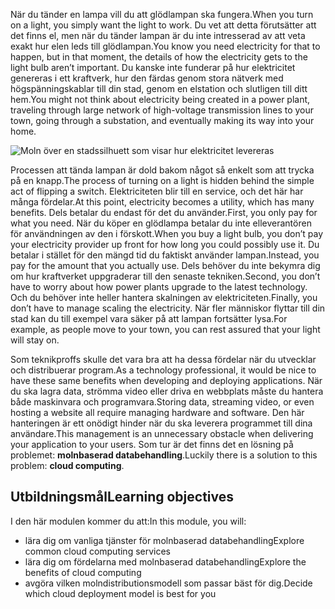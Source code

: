 <span data-ttu-id="7bceb-101">När du tänder en lampa vill du att glödlampan ska fungera.</span><span class="sxs-lookup"><span data-stu-id="7bceb-101">When you turn on a light, you simply want the light to work.</span></span> <span data-ttu-id="7bceb-102">Du vet att detta förutsätter att det finns el, men när du tänder lampan är du inte intresserad av att veta exakt hur elen leds till glödlampan.</span><span class="sxs-lookup"><span data-stu-id="7bceb-102">You know you need electricity for that to happen, but in that moment, the details of how the electricity gets to the light bulb aren’t important.</span></span> <span data-ttu-id="7bceb-103">Du kanske inte funderar på hur elektricitet genereras i ett kraftverk, hur den färdas genom stora nätverk med högspänningskablar till din stad, genom en elstation och slutligen till ditt hem.</span><span class="sxs-lookup"><span data-stu-id="7bceb-103">You might not think about electricity being created in a power plant, traveling through large network of high-voltage transmission lines to your town, going through a substation, and eventually making its way into your home.</span></span>

![Moln över en stadssilhuett som visar hur elektricitet levereras](../media/1-heading.png)

<span data-ttu-id="7bceb-105">Processen att tända lampan är dold bakom något så enkelt som att trycka på en knapp.</span><span class="sxs-lookup"><span data-stu-id="7bceb-105">The process of turning on a light is hidden behind the simple act of flipping a switch.</span></span> <span data-ttu-id="7bceb-106">Elektriciteten blir till en service, och det här har många fördelar.</span><span class="sxs-lookup"><span data-stu-id="7bceb-106">At this point, electricity becomes a utility, which has many benefits.</span></span> <span data-ttu-id="7bceb-107">Dels betalar du endast för det du använder.</span><span class="sxs-lookup"><span data-stu-id="7bceb-107">First, you only pay for what you need.</span></span> <span data-ttu-id="7bceb-108">När du köper en glödlampa betalar du inte elleverantören för användningen av den i förskott.</span><span class="sxs-lookup"><span data-stu-id="7bceb-108">When you buy a light bulb, you don’t pay your electricity provider up front for how long you could possibly use it.</span></span> <span data-ttu-id="7bceb-109">Du betalar i stället för den mängd tid du faktiskt använder lampan.</span><span class="sxs-lookup"><span data-stu-id="7bceb-109">Instead, you pay for the amount that you actually use.</span></span> <span data-ttu-id="7bceb-110">Dels behöver du inte bekymra dig om hur kraftverket uppgraderar till den senaste tekniken.</span><span class="sxs-lookup"><span data-stu-id="7bceb-110">Second, you don’t have to worry about how power plants upgrade to the latest technology.</span></span> <span data-ttu-id="7bceb-111">Och du behöver inte heller hantera skalningen av elektriciteten.</span><span class="sxs-lookup"><span data-stu-id="7bceb-111">Finally, you don’t have to manage scaling the electricity.</span></span> <span data-ttu-id="7bceb-112">När fler människor flyttar till din stad kan du till exempel vara säker på att lampan fortsätter lysa.</span><span class="sxs-lookup"><span data-stu-id="7bceb-112">For example, as people move to your town, you can rest assured that your light will stay on.</span></span>

<span data-ttu-id="7bceb-113">Som teknikproffs skulle det vara bra att ha dessa fördelar när du utvecklar och distribuerar program.</span><span class="sxs-lookup"><span data-stu-id="7bceb-113">As a technology professional, it would be nice to have these same benefits when developing and deploying applications.</span></span> <span data-ttu-id="7bceb-114">När du ska lagra data, strömma video eller driva en webbplats måste du hantera både maskinvara och programvara.</span><span class="sxs-lookup"><span data-stu-id="7bceb-114">Storing data, streaming video, or even hosting a website all require managing hardware and software.</span></span> <span data-ttu-id="7bceb-115">Den här hanteringen är ett onödigt hinder när du ska leverera programmet till dina användare.</span><span class="sxs-lookup"><span data-stu-id="7bceb-115">This management is an unnecessary obstacle when delivering your application to your users.</span></span> <span data-ttu-id="7bceb-116">Som tur är det finns det en lösning på problemet: **molnbaserad databehandling**.</span><span class="sxs-lookup"><span data-stu-id="7bceb-116">Luckily there is a solution to this problem: **cloud computing**.</span></span>

## <a name="learning-objectives"></a><span data-ttu-id="7bceb-117">Utbildningsmål</span><span class="sxs-lookup"><span data-stu-id="7bceb-117">Learning objectives</span></span>

<span data-ttu-id="7bceb-118">I den här modulen kommer du att:</span><span class="sxs-lookup"><span data-stu-id="7bceb-118">In this module, you will:</span></span>

- <span data-ttu-id="7bceb-119">lära dig om vanliga tjänster för molnbaserad databehandling</span><span class="sxs-lookup"><span data-stu-id="7bceb-119">Explore common cloud computing services</span></span>
- <span data-ttu-id="7bceb-120">lära dig om fördelarna med molnbaserad databehandling</span><span class="sxs-lookup"><span data-stu-id="7bceb-120">Explore the benefits of cloud computing</span></span>
- <span data-ttu-id="7bceb-121">avgöra vilken molndistributionsmodell som passar bäst för dig.</span><span class="sxs-lookup"><span data-stu-id="7bceb-121">Decide which cloud deployment model is best for you</span></span>
